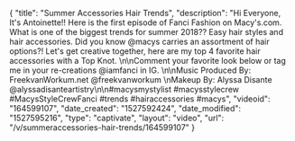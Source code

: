 {
    "title": "Summer Accessories Hair Trends",
    "description": "Hi Everyone, It's Antoinette!! Here is the first episode of Fanci Fashion on Macy's.com. What is one of the biggest trends for summer 2018?? Easy hair styles and hair accessories.  Did you know @macys carries an assortment of hair options?! Let's get creative together, here are my top 4 favorite hair accessories with a Top Knot. \n\nComment your favorite look below or tag me in your re-creations @iamfanci in IG. \n\nMusic Produced By: FreekvanWorkum.net @freekvanworkum \nMakeup By: Alyssa Disante @alyssadisanteartistry\n\n#macysmystylist #macysstylecrew #MacysStyleCrewFanci #trends #hairaccessories #macys",
    "videoid": "164599107",
    "date_created": "1527592424",
    "date_modified": "1527595216",
    "type": "captivate",
    "layout": "video",
    "url": "\/v\/summeraccessories-hair-trends\/164599107"
}